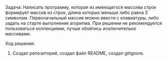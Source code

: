 Задача:
 Написать программу, которая из имеющегося массива строк формирует массив из строк, длина которых меньше либо равна 3 символам. Первоначальный массив можно ввести с клавиатуры, либо задать на старте выполнения агоритма. При решении не рекомендуется пользоваться коллекциями, лучше обойтись исключительно массивами.


 Ход решения:
 1) Создал репозиторий, создал файл README, создал gitignore.